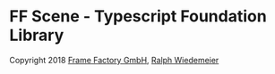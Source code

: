 # FF Scene - Typescript Foundation Library

Copyright 2018 [Frame Factory GmbH](https://framefactory.ch), [Ralph Wiedemeier](https://about.me/ralphw)  
